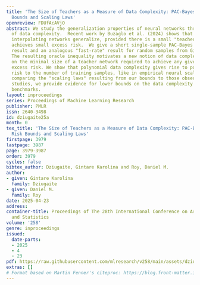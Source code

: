 ```yaml
---
title: 'The Size of Teachers as a Measure of Data Complexity: PAC-Bayes Excess Risk
  Bounds and Scaling Laws'
openreview: FDUfAcAVjO
abstract: We study the generalization properties of neural networks through the lens
  of data complexity.  Recent work by Buzaglo et al. (2024) shows that random (nearly)
  interpolating networks generalize, provided there is a small "teacher" network that
  achieves small excess risk.  We give a short single-sample PAC-Bayes proof of this
  result and an analogous "fast-rate" result for random samples from Gibbs posteriors.
  The resulting oracle inequality motivates a new notion of data complexity, based
  on the minimal size of a teacher network required to achieve any given level of
  excess risk. We show that polynomial data complexity gives rise to power laws connecting
  risk to the number of training samples, like in empirical neural scaling laws. By
  comparing the "scaling laws" resulting from our bounds to those observed in empirical
  studies, we provide evidence for lower bounds on the data complexity of standard
  benchmarks.
layout: inproceedings
series: Proceedings of Machine Learning Research
publisher: PMLR
issn: 2640-3498
id: dziugaite25a
month: 0
tex_title: 'The Size of Teachers as a Measure of Data Complexity: PAC-Bayes Excess
  Risk Bounds and Scaling Laws'
firstpage: 3979
lastpage: 3987
page: 3979-3987
order: 3979
cycles: false
bibtex_author: Dziugaite, Gintare Karolina and Roy, Daniel M.
author:
- given: Gintare Karolina
  family: Dziugaite
- given: Daniel M.
  family: Roy
date: 2025-04-23
address:
container-title: Proceedings of The 28th International Conference on Artificial Intelligence
  and Statistics
volume: '258'
genre: inproceedings
issued:
  date-parts:
  - 2025
  - 4
  - 23
pdf: https://raw.githubusercontent.com/mlresearch/v258/main/assets/dziugaite25a/dziugaite25a.pdf
extras: []
# Format based on Martin Fenner's citeproc: https://blog.front-matter.io/posts/citeproc-yaml-for-bibliographies/
---
```

